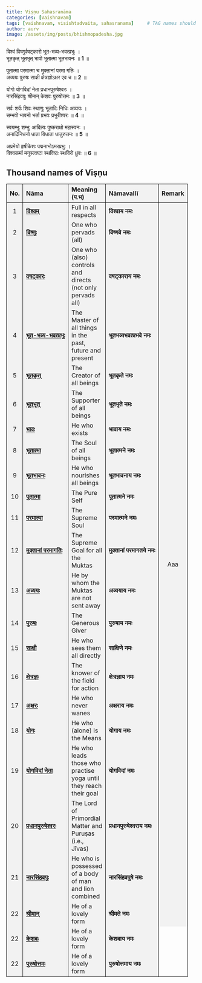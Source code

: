 ```yaml
---
title: Viṣṇu Sahasranāma
categories: [Vaishnavam]
tags: [vaishnavam, visishtadvaita, sahasranama]     # TAG names should always be lowercase
author: aurv
image: /assets/img/posts/bhishmopadesha.jpg
---
```


विश्वं विष्णुर्वषट्कारो भूत-भव्य-भवत्प्रभुः ।\
भूतकृत् भूतभृत् भावो भूतात्मा भूतभावनः ॥ **1** ॥

पूतात्मा परमात्मा च मुक्तानां परमा गतिः ।\
अव्ययः पुरुषः साक्षी क्षेत्रज्ञोऽक्षर एव च ॥ **2** ॥

योगो योगविदां नेता प्रधानपुरुषेश्वरः ।\
नारसिंहवपुः श्रीमान् केशवः पुरुषोत्तमः ॥ **3** ॥

सर्वः शर्वः शिवः स्थाणुः भूतादिः निधिः अव्ययः ।\
सम्भवो भावनो भर्ता प्रभवः प्रभुरीश्वरः ॥ **4** ॥

स्वयम्भूः शम्भुः आदित्यः पुष्कराक्षो महास्वनः ।\
अनादिनिधनो धाता विधाता धातुरुत्तमः ॥ **5** ॥

अप्रमेयो हृषीकेशः पद्मनाभोऽमरप्रभुः ।\
विश्वकर्मा मनुस्त्वष्टा स्थविष्ठः स्थविरो ध्रुवः ॥ **6** ॥

## Thousand names of Viṣṇu

<table>
    <colgroup>
        <col style="background-color: #f2f2f2; border: 1px solid black;"> <!-- No. column -->
        <col style="background-color: #f2f2f2; border: 1px solid black;"> <!-- Nāma column -->
        <col style="width: 50px; background-color: #f2f2f2; border: 1px solid black;"> <!-- Meaning column -->
        <col style="background-color: #f2f2f2; border: 1px solid black;"> <!-- Nāmavallī column -->
        <col style="background-color: #f2f2f2; border: 1px solid black;"> <!-- Remark column -->
    </colgroup>
    <thead>
        <tr>
            <th style="text-align: center;">No.</th>
            <th style="text-align: left;">Nāma</th>
            <th style="text-align: left;">Meaning (प.भ)</th>
            <th style="text-align: left;">Nāmavallī</th>
            <th style="text-align: left;">Remark</th>
        </tr>
    </thead>
    <tbody>
        <tr>
            <td style="text-align: center;">1</td>
            <td><b><a target="_blank" href="https://aurvadahana.github.io/posts/vishnu-sahasranama-bgd-1/#tr1">विश्वम्</a></b></td>
            <td>Full in all respects</td>
            <td><b>विश्वाय नमः</b></td>
            <td style="text-align: center;" rowspan="22">Aaa</td>
        </tr>
        <tr>
            <td style="text-align: center;">2</td>
            <td><b><a target="_blank" href="https://aurvadahana.github.io/posts/vishnu-sahasranama-bgd-1/#tr2">विष्णुः</a></b></td>
            <td>One who pervads (all)</td>
            <td><b>विष्णवे नमः</b></td>
        </tr>
        <tr>
            <td style="text-align: center;">3</td>
            <td><b><a target="_blank" href="https://aurvadahana.github.io/posts/vishnu-sahasranama-bgd-1/#tr3">वषट्कारः</a></b></td>
            <td>One who (also) controls and directs (not only pervads all)</td>
            <td><b>वषट्काराय नमः</b></td>
        </tr>
        <tr>
            <td style="text-align: center;">4</td>
            <td><b><a target="_blank" href="https://aurvadahana.github.io/posts/vishnu-sahasranama-bgd-1/#tr4">भूत-भव्य-भवत्प्रभुः</a></b></td>
            <td>The Master of all things in the past, future and present</td>
            <td><b>भूतभव्यभवत्प्रभवे नमः</b></td>
        </tr>
        <tr>
            <td style="text-align: center;">5</td>
            <td><b><a target="_blank" href="https://aurvadahana.github.io/posts/vishnu-sahasranama-bgd-1/#tr5">भूतकृत्</a></b></td>
            <td>The Creator of all beings</td>
            <td><b>भूतकृते नमः</b></td>
        </tr>
        <tr>
            <td style="text-align: center;">6</td>
            <td><b><a target="_blank" href="https://aurvadahana.github.io/posts/vishnu-sahasranama-bgd-1/#tr6">भूतभृत्</a></b></td>
            <td>The Supporter of all beings</td>
            <td><b>भूतभृते नमः</b></td>
        </tr>
        <tr>
            <td style="text-align: center;">7</td>
            <td><b><a target="_blank" href="https://aurvadahana.github.io/posts/vishnu-sahasranama-bgd-1/#tr7">भावः</a></b></td>
            <td>He who exists</td>
            <td><b>भावाय नमः</b></td>
        </tr>
        <tr>
            <td style="text-align: center;">8</td>
            <td><b><a target="_blank" href="https://aurvadahana.github.io/posts/vishnu-sahasranama-bgd-1/#tr8">भूतात्मा</a></b></td>
            <td>The Soul of all beings</td>
            <td><b>भूतात्मने नमः</b></td>
        </tr>
        <tr>
            <td style="text-align: center;">9</td>
            <td><b><a target="_blank" href="https://aurvadahana.github.io/posts/vishnu-sahasranama-bgd-1/#tr9">भूतभावनः</a></b></td>
            <td>He who nourishes all beings</td>
            <td><b>भूतभावनाय नमः</b></td>
        </tr>
        <tr>
            <td style="text-align: center;">10</td>
            <td><b><a target="_blank" href="https://aurvadahana.github.io/posts/vishnu-sahasranama-bgd-2/#tr10">पूतात्मा</a></b></td>
            <td>The Pure Self</td>
            <td><b>पूतात्मने नमः</b></td>
        </tr>
        <tr>
            <td style="text-align: center;">11</td>
            <td><b><a target="_blank" href="https://aurvadahana.github.io/posts/vishnu-sahasranama-bgd-2/#tr11">परमात्मा</a></b></td>
            <td>The Supreme Soul</td>
            <td><b>परमात्मने नमः</b></td>
        </tr>
        <tr>
            <td style="text-align: center;">12</td>
            <td><b><a target="_blank" href="https://aurvadahana.github.io/posts/vishnu-sahasranama-bgd-2/#tr12">मुक्तानां परमागतिः</a></b></td>
            <td>The Supreme Goal for all the Muktas</td>
            <td><b>मुक्तानां परमागतये नमः</b></td>
        </tr>
        <tr>
            <td style="text-align: center;">13</td>
            <td><b><a target="_blank" href="https://aurvadahana.github.io/posts/vishnu-sahasranama-bgd-2/#tr13">अव्ययः</a></b></td>
            <td>He by whom the Muktas are not sent away</td>
            <td><b>अव्ययाय नमः</b></td>
        </tr>
        <tr>
            <td style="text-align: center;">14</td>
            <td><b><a target="_blank" href="https://aurvadahana.github.io/posts/vishnu-sahasranama-bgd-2/#tr14">पुरुषः</a></b></td>
            <td>The Generous Giver</td>
            <td><b>पुरुषाय नमः</b></td>
        </tr>
        <tr>
            <td style="text-align: center;">15</td>
            <td><b><a target="_blank" href="https://aurvadahana.github.io/posts/vishnu-sahasranama-bgd-2/#tr15">साक्षी</a></b></td>
            <td>He who sees them all directly</td>
            <td><b>साक्षिणे नमः</b></td>
        </tr>
        <tr>
            <td style="text-align: center;">16</td>
            <td><b><a target="_blank" href="https://aurvadahana.github.io/posts/vishnu-sahasranama-bgd-2/#tr16">क्षेत्रज्ञः</a></b></td>
            <td>The knower of the field for action</td>
            <td><b>क्षेत्रज्ञाय नमः</b></td>
        </tr>
        <tr>
            <td style="text-align: center;">17</td>
            <td><b><a target="_blank" href="https://aurvadahana.github.io/posts/vishnu-sahasranama-bgd-2/#tr17">अक्षरः</a></b></td>
            <td>He who never wanes</td>
            <td><b>अक्षराय नमः</b></td>
        </tr>
        <tr>
            <td style="text-align: center;">18</td>
            <td><b><a target="_blank" href="https://aurvadahana.github.io/posts/vishnu-sahasranama-bgd-3/#tr18">योगः</a></b></td>
            <td>He who (alone) is the Means</td>
            <td><b>योगाय नमः</b></td>
        </tr>
        <tr>
            <td style="text-align: center;">19</td>
            <td><b><a target="_blank" href="https://aurvadahana.github.io/posts/vishnu-sahasranama-bgd-3/#tr19">योगविदां नेता</a></b></td>
            <td>He who leads those who practise yoga until they reach their goal</td>
            <td><b>योगविदां नमः</b></td>
        </tr>
        <tr>
            <td style="text-align: center;">20</td>
            <td><b><a target="_blank" href="https://aurvadahana.github.io/posts/vishnu-sahasranama-bgd-3/#tr20">प्रधानपुरुषेश्वरः</a></b></td>
            <td>The Lord of Primordial Matter and Puruṣas (i.e., Jīvas)</td>
            <td><b>प्रधानपुरुषेश्वराय नमः</b></td>
        </tr>
        <tr>
            <td style="text-align: center;">21</td>
            <td><b><a target="_blank" href="https://aurvadahana.github.io/posts/vishnu-sahasranama-bgd-3/#tr21">नारसिंहवपुः</a></b></td>
            <td>He who is possessed of a body of man and lion combined</td>
            <td><b>नारसिंहवपुषे नमः</b></td>
        </tr>
        <tr>
            <td style="text-align: center;">22</td>
            <td><b><a target="_blank" href="https://aurvadahana.github.io/posts/vishnu-sahasranama-bgd-3/#tr22">श्रीमान्</a></b></td>
            <td>He of a lovely form</td>
            <td><b>श्रीमते नमः</b></td>
        </tr>
        <tr>
            <td style="text-align: center;">22</td>
            <td><b><a target="_blank" href="https://aurvadahana.github.io/posts/vishnu-sahasranama-bgd-3/#tr23">केशवः</a></b></td>
            <td>He of a lovely form</td>
            <td><b>केशवाय नमः</b></td>
        </tr>
        <tr>
            <td style="text-align: center;">22</td>
            <td><b><a target="_blank" href="https://aurvadahana.github.io/posts/vishnu-sahasranama-bgd-3/#tr22">पुरुषोत्तमः</a></b></td>
            <td>He of a lovely form</td>
            <td><b>पुरुषोत्तमाय नमः</b></td>
        </tr>
    </tbody>
</table>
 
 
<!--- 

<div style="display: flex; flex-wrap: wrap; gap: 10px; margin-top: 20px;">
  <div style="display: inline-block; padding: 6px 8px; background-color: #d3d3d3; border-radius: 5px;">
    <span style="color: black; font-size: 16px; font-weight: bold;">18. योगः 
      (<a target="_blank" href="https://aurvadahana.github.io/posts/vishnu-sahasranama-bgd-3/#tr18" style="color: #4792f8; text-decoration: underline;">प.भ.</a>)
    </span>
  </div>
  
  <div style="display: inline-block; padding: 6px 8px; background-color: #d3d3d3; border-radius: 5px;">
    <span style="color: black; font-size: 16px; font-weight: bold;">19. योगविदां नेता 
      (<a target="_blank" href="https://aurvadahana.github.io/posts/vishnu-sahasranama-bgd-3/#tr19" style="color: #4792f8; text-decoration: underline;">प.भ.</a>)
    </span>
  </div>
  
  <div style="display: inline-block; padding: 6px 8px; background-color: #d3d3d3; border-radius: 5px;">
    <span style="color: black; font-size: 16px; font-weight: bold;">20. प्रधानपुरुषेश्वरः 
      (<a target="_blank" href="https://aurvadahana.github.io/posts/vishnu-sahasranama-bgd-3/#tr20" style="color: #4792f8; text-decoration: underline;">प.भ.</a>)
    </span>
  </div>

  <div style="display: inline-block; padding: 6px 8px; background-color: #d3d3d3; border-radius: 5px;">
    <span style="color: black; font-size: 16px; font-weight: bold;">21. नारसिंहवपुः 
      (<a target="_blank" href="https://aurvadahana.github.io/posts/vishnu-sahasranama-bgd-3/#tr21" style="color: #4792f8; text-decoration: underline;">प.भ.</a>)
    </span>
  </div>
  
  <div style="display: inline-block; padding: 6px 8px; background-color: #d3d3d3; border-radius: 5px;">
    <span style="color: black; font-size: 16px; font-weight: bold;">22. श्रीमान् 
      (<a target="_blank" href="https://aurvadahana.github.io/posts/vishnu-sahasranama-bgd-3/#tr22" style="color: #4792f8; text-decoration: underline;">प.भ.</a>)
    </span>
  </div>
  
  <div style="display: inline-block; padding: 6px 8px; background-color: #d3d3d3; border-radius: 5px;">
    <span style="color: black; font-size: 16px; font-weight: bold;">23. केशवः 
      (<a target="_blank" href="https://aurvadahana.github.io/posts/vishnu-sahasranama-bgd-3/#tr23" style="color: #4792f8; text-decoration: underline;">प.भ.</a>)
    </span>
  </div>

  <div style="display: inline-block; padding: 6px 8px; background-color: #d3d3d3; border-radius: 5px;">
    <span style="color: black; font-size: 16px; font-weight: bold;">24. पुरुषोत्तमः 
      (<a target="_blank" href="https://aurvadahana.github.io/posts/vishnu-sahasranama-bgd-3/#tr24" style="color: #4792f8; text-decoration: underline;">प.भ.</a>)
    </span>
  </div>
  
</div>

&nbsp;
--->
